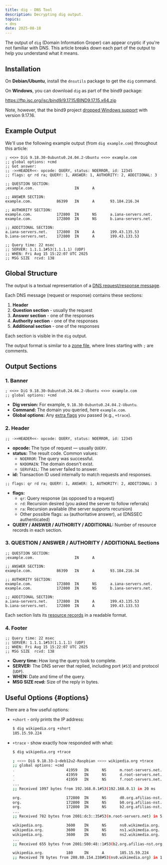 ```yaml
---
title: dig - DNS Tool
description: Decrypting dig output.
topics:
- dns
date: 2025-08-18
---
```


The output of `dig` (Domain Information Groper) can appear cryptic if you're not familiar with DNS. This article breaks down each part of the output to help you understand what it means.

## Installation

On **Debian/Ubuntu**, install the `dnsutils` package to get the `dig` command.

On **Windows**, you can download `dig` as part of the bind9 package:

<https://ftp.isc.org/isc/bind9/9.17.15/BIND9.17.15.x64.zip>

Note, however, that the bind9 project [dropped Windows support](https://ftp.isc.org/isc/bind9/9.17.16/doc/arm/html/notes.html#removed-features) with version 9.17.16.

## Example Output

We'll use the following example output (from `dig example.com`) throughout this article:

```zone
; <<>> DiG 9.18.30-0ubuntu0.24.04.2-Ubuntu <<>> example.com
;; global options: +cmd
;; Got answer:
;; ->>HEADER<<- opcode: QUERY, status: NOERROR, id: 12345
;; flags: qr rd ra; QUERY: 1, ANSWER: 1, AUTHORITY: 2, ADDITIONAL: 3

;; QUESTION SECTION:
;example.com.                  IN      A

;; ANSWER SECTION:
example.com.           86399   IN      A       93.184.216.34

;; AUTHORITY SECTION:
example.com.           172800  IN      NS      a.iana-servers.net.
example.com.           172800  IN      NS      b.iana-servers.net.

;; ADDITIONAL SECTION:
a.iana-servers.net.    172800  IN      A       199.43.135.53
b.iana-servers.net.    172800  IN      A       199.43.133.53

;; Query time: 22 msec
;; SERVER: 1.1.1.1#53(1.1.1.1) (UDP)
;; WHEN: Fri Aug 15 15:22:07 UTC 2025
;; MSG SIZE  rcvd: 138
```

## Global Structure

The output is a textual representation of a [DNS request/response message](overview.md#protocol).

Each DNS message (request or response) contains these sections:

1. **Header**
1. **Question section** - usually the request
1. **Answer section** - one of the responses
1. **Authority section** - one of the responses
1. **Additional section** - one of the responses

Each section is visible in the `dig` output.

The output format is similar to a [zone file](zone-files.md), where lines starting with `;` are comments.

## Output Sections

### 1. Banner

```zone
; <<>> DiG 9.18.30-0ubuntu0.24.04.2-Ubuntu <<>> example.com
;; global options: +cmd
```

* **Dig version:** For example, `9.18.30-0ubuntu0.24.04.2-Ubuntu`.
* **Command:** The domain you queried, here `example.com`.
* **Global options:** Any [extra flags](#options) you passed (e.g., `+trace`).

### 2. Header

```zone
;; ->>HEADER<<- opcode: QUERY, status: NOERROR, id: 12345
```

* **opcode:** The type of request — usually `QUERY`.
* **status:** The result code. Common values:
  * `NOERROR`: The query was successful.
  * `NXDOMAIN`: The domain doesn't exist.
  * `SERVFAIL`: The server failed to answer.
* **id:** Transaction ID used internally to match requests and responses.

```zone
;; flags: qr rd ra; QUERY: 1, ANSWER: 1, AUTHORITY: 2, ADDITIONAL: 3
```

* **flags:**
  * `qr`: Query response (as opposed to a request)
  * `rd`: Recursion desired (you asked the server to follow referrals)
  * `ra`: Recursion available (the server supports recursion)
  * Other possible flags: `aa` (authoritative answer), `ad` (DNSSEC authenticated)
* **QUERY / ANSWER / AUTHORITY / ADDITIONAL:** Number of resource records in each section.

### 3. QUESTION / ANSWER / AUTHORITY / ADDITIONAL Sections

```zone
;; QUESTION SECTION:
;example.com.                  IN      A

;; ANSWER SECTION:
example.com.           86399   IN      A       93.184.216.34

;; AUTHORITY SECTION:
example.com.           172800  IN      NS      a.iana-servers.net.
example.com.           172800  IN      NS      b.iana-servers.net.

;; ADDITIONAL SECTION:
a.iana-servers.net.    172800  IN      A       199.43.135.53
b.iana-servers.net.    172800  IN      A       199.43.133.53
```

Each section lists its [resource records](resource-records.md) in a readable format.

### 4. Footer

```zone
;; Query time: 22 msec
;; SERVER: 1.1.1.1#53(1.1.1.1) (UDP)
;; WHEN: Fri Aug 15 15:22:07 UTC 2025
;; MSG SIZE  rcvd: 138
```

* **Query time:** How long the query took to complete.
* **SERVER:** The DNS server that replied, including port (`#53`) and protocol (`UDP`).
* **WHEN:** Date and time of the query.
* **MSG SIZE rcvd:** Size of the reply in bytes.

## Useful Options {#options}

There are a few useful options:

* `+short` - only prints the IP address:

  ```sh
  $ dig wikipedia.org +short
  185.15.59.224
  ```

* `+trace` - show exactly how responded with what:

  ```sh
  $ dig wikipedia.org +trace

  ; <<>> DiG 9.18.33-1~deb12u2-Raspbian <<>> wikipedia.org +trace
  ;; global options: +cmd
  .                       41959   IN      NS      m.root-servers.net.
  .                       41959   IN      NS      d.root-servers.net.
  .                       41959   IN      NS      f.root-servers.net.
  ...
  ;; Received 1097 bytes from 192.168.0.1#53(192.168.0.1) in 20 ms

  org.                    172800  IN      NS      d0.org.afilias-nst.org.
  org.                    172800  IN      NS      b0.org.afilias-nst.org.
  org.                    172800  IN      NS      b2.org.afilias-nst.org.
  ...
  ;; Received 782 bytes from 2001:dc3::35#53(m.root-servers.net) in 50 ms

  wikipedia.org.          3600    IN      NS      ns0.wikimedia.org.
  wikipedia.org.          3600    IN      NS      ns1.wikimedia.org.
  wikipedia.org.          3600    IN      NS      ns2.wikimedia.org.
  ...
  ;; Received 655 bytes from 2001:500:48::1#53(b2.org.afilias-nst.org) in 30 ms

  wikipedia.org.          180     IN      A       185.15.59.224
  ;; Received 78 bytes from 208.80.154.238#53(ns0.wikimedia.org) in 140 ms
  ```
